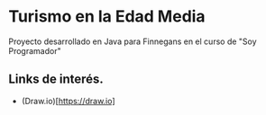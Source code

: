 # Turismo en la Edad Media

Proyecto desarrollado en Java para Finnegans en el curso de "Soy Programador"

## Links de interés.
 - (Draw.io)[https://draw.io]